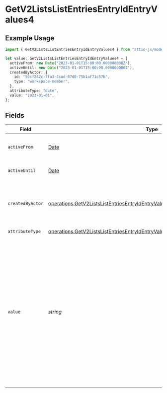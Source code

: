 # GetV2ListsListEntriesEntryIdEntryValues4

## Example Usage

```typescript
import { GetV2ListsListEntriesEntryIdEntryValues4 } from "attio-js/models/operations";

let value: GetV2ListsListEntriesEntryIdEntryValues4 = {
  activeFrom: new Date("2023-01-01T15:00:00.000000000Z"),
  activeUntil: new Date("2023-01-01T15:00:00.000000000Z"),
  createdByActor: {
    id: "50cf242c-7fa3-4cad-87d0-75b1af71c57b",
    type: "workspace-member",
  },
  attributeType: "date",
  value: "2023-01-01",
};
```

## Fields

| Field                                                                                                                                                                                                                                                                                                                                                                                                                                                                                                                                                                                                                                                                                                   | Type                                                                                                                                                                                                                                                                                                                                                                                                                                                                                                                                                                                                                                                                                                    | Required                                                                                                                                                                                                                                                                                                                                                                                                                                                                                                                                                                                                                                                                                                | Description                                                                                                                                                                                                                                                                                                                                                                                                                                                                                                                                                                                                                                                                                             | Example                                                                                                                                                                                                                                                                                                                                                                                                                                                                                                                                                                                                                                                                                                 |
| ------------------------------------------------------------------------------------------------------------------------------------------------------------------------------------------------------------------------------------------------------------------------------------------------------------------------------------------------------------------------------------------------------------------------------------------------------------------------------------------------------------------------------------------------------------------------------------------------------------------------------------------------------------------------------------------------------- | ------------------------------------------------------------------------------------------------------------------------------------------------------------------------------------------------------------------------------------------------------------------------------------------------------------------------------------------------------------------------------------------------------------------------------------------------------------------------------------------------------------------------------------------------------------------------------------------------------------------------------------------------------------------------------------------------------- | ------------------------------------------------------------------------------------------------------------------------------------------------------------------------------------------------------------------------------------------------------------------------------------------------------------------------------------------------------------------------------------------------------------------------------------------------------------------------------------------------------------------------------------------------------------------------------------------------------------------------------------------------------------------------------------------------------- | ------------------------------------------------------------------------------------------------------------------------------------------------------------------------------------------------------------------------------------------------------------------------------------------------------------------------------------------------------------------------------------------------------------------------------------------------------------------------------------------------------------------------------------------------------------------------------------------------------------------------------------------------------------------------------------------------------- | ------------------------------------------------------------------------------------------------------------------------------------------------------------------------------------------------------------------------------------------------------------------------------------------------------------------------------------------------------------------------------------------------------------------------------------------------------------------------------------------------------------------------------------------------------------------------------------------------------------------------------------------------------------------------------------------------------- |
| `activeFrom`                                                                                                                                                                                                                                                                                                                                                                                                                                                                                                                                                                                                                                                                                            | [Date](https://developer.mozilla.org/en-US/docs/Web/JavaScript/Reference/Global_Objects/Date)                                                                                                                                                                                                                                                                                                                                                                                                                                                                                                                                                                                                           | :heavy_check_mark:                                                                                                                                                                                                                                                                                                                                                                                                                                                                                                                                                                                                                                                                                      | The point in time at which this value was made "active". `active_from` can be considered roughly analogous to `created_at`.                                                                                                                                                                                                                                                                                                                                                                                                                                                                                                                                                                             | 2023-01-01T15:00:00.000000000Z                                                                                                                                                                                                                                                                                                                                                                                                                                                                                                                                                                                                                                                                          |
| `activeUntil`                                                                                                                                                                                                                                                                                                                                                                                                                                                                                                                                                                                                                                                                                           | [Date](https://developer.mozilla.org/en-US/docs/Web/JavaScript/Reference/Global_Objects/Date)                                                                                                                                                                                                                                                                                                                                                                                                                                                                                                                                                                                                           | :heavy_check_mark:                                                                                                                                                                                                                                                                                                                                                                                                                                                                                                                                                                                                                                                                                      | The point in time at which this value was deactivated. If `null`, the value is active.                                                                                                                                                                                                                                                                                                                                                                                                                                                                                                                                                                                                                  | 2023-01-01T15:00:00.000000000Z                                                                                                                                                                                                                                                                                                                                                                                                                                                                                                                                                                                                                                                                          |
| `createdByActor`                                                                                                                                                                                                                                                                                                                                                                                                                                                                                                                                                                                                                                                                                        | [operations.GetV2ListsListEntriesEntryIdEntryValuesEntriesResponse200CreatedByActor](../../models/operations/getv2listslistentriesentryidentryvaluesentriesresponse200createdbyactor.md)                                                                                                                                                                                                                                                                                                                                                                                                                                                                                                                | :heavy_check_mark:                                                                                                                                                                                                                                                                                                                                                                                                                                                                                                                                                                                                                                                                                      | The actor that created this value.                                                                                                                                                                                                                                                                                                                                                                                                                                                                                                                                                                                                                                                                      | {<br/>"type": "workspace-member",<br/>"id": "50cf242c-7fa3-4cad-87d0-75b1af71c57b"<br/>}                                                                                                                                                                                                                                                                                                                                                                                                                                                                                                                                                                                                                |
| `attributeType`                                                                                                                                                                                                                                                                                                                                                                                                                                                                                                                                                                                                                                                                                         | [operations.GetV2ListsListEntriesEntryIdEntryValuesEntriesResponse200AttributeType](../../models/operations/getv2listslistentriesentryidentryvaluesentriesresponse200attributetype.md)                                                                                                                                                                                                                                                                                                                                                                                                                                                                                                                  | :heavy_check_mark:                                                                                                                                                                                                                                                                                                                                                                                                                                                                                                                                                                                                                                                                                      | The attribute type of the value.                                                                                                                                                                                                                                                                                                                                                                                                                                                                                                                                                                                                                                                                        | date                                                                                                                                                                                                                                                                                                                                                                                                                                                                                                                                                                                                                                                                                                    |
| `value`                                                                                                                                                                                                                                                                                                                                                                                                                                                                                                                                                                                                                                                                                                 | *string*                                                                                                                                                                                                                                                                                                                                                                                                                                                                                                                                                                                                                                                                                                | :heavy_check_mark:                                                                                                                                                                                                                                                                                                                                                                                                                                                                                                                                                                                                                                                                                      | A date represents a single calendar year, month and day, independent of timezone. If hours, months, seconds or timezones are provided, they will be trimmed. For example, "2023" and "2023-01" will be coerced into "2023-01-01", and "2023-01-02", "2023-01-02T13:00", "2023-01-02T14:00:00", "2023-01-02T15:00:00.000000000", and "2023-01-02T15:00:00.000000000+02:00" will all be coerced to "2023-01-02". If a timezone is provided that would result in a different calendar date in UTC, the date will be coerced to UTC and then the timezone component will be trimmed. For example, the value "2023-01-02T23:00:00-10:00" will be returned as "2023-01-03". The maximum date is "9999-12-31". | 2023-01-01                                                                                                                                                                                                                                                                                                                                                                                                                                                                                                                                                                                                                                                                                              |